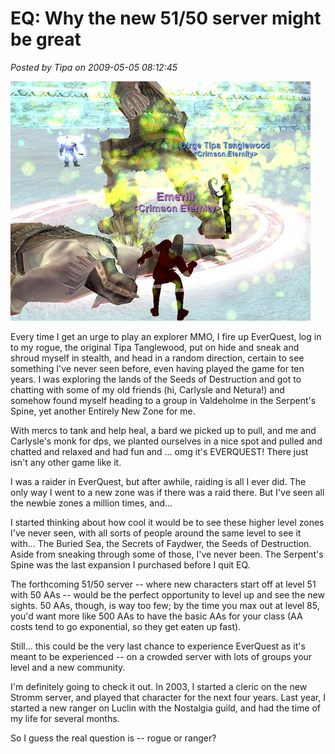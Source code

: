 # EQ: Why the new 51/50 server might be great

*Posted by Tipa on 2009-05-05 08:12:45*

![Valdeholme group](../../../uploads/2009/05/eqgame-2009-05-01-22-46-48-02.jpg "Valdeholme group")

Every time I get an urge to play an explorer MMO, I fire up EverQuest, log in to my rogue, the original Tipa Tanglewood, put on hide and sneak and shroud myself in stealth, and head in a random direction, certain to see something I've never seen before, even having played the game for ten years. I was exploring the lands of the Seeds of Destruction and got to chatting with some of my old friends (hi, Carlysle and Netura!) and somehow found myself heading to a group in Valdeholme in the Serpent's Spine, yet another Entirely New Zone for me.

With mercs to tank and help heal, a bard we picked up to pull, and me and Carlysle's monk for dps, we planted ourselves in a nice spot and pulled and chatted and relaxed and had fun and ... omg it's EVERQUEST! There just isn't any other game like it.

I was a raider in EverQuest, but after awhile, raiding is all I ever did. The only way I went to a new zone was if there was a raid there. But I've seen all the newbie zones a million times, and...

I started thinking about how cool it would be to see these higher level zones I've never seen, with all sorts of people around the same level to see it with... The Buried Sea, the Secrets of Faydwer, the Seeds of Destruction. Aside from sneaking through some of those, I've never been. The Serpent's Spine was the last expansion I purchased before I quit EQ.

The forthcoming 51/50 server -- where new characters start off at level 51 with 50 AAs -- would be the perfect opportunity to level up and see the new sights. 50 AAs, though, is way too few; by the time you max out at level 85, you'd want more like 500 AAs to have the basic AAs for your class (AA costs tend to go exponential, so they get eaten up fast).

Still... this could be the very last chance to experience EverQuest as it's meant to be experienced -- on a crowded server with lots of groups your level and a new community.

I'm definitely going to check it out. In 2003, I started a cleric on the new Stromm server, and played that character for the next four years. Last year, I started a new ranger on Luclin with the Nostalgia guild, and had the time of my life for several months.

So I guess the real question is -- rogue or ranger?

